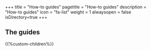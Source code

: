 +++
title = "How-to guides"
pagetitle = "How-to guides"
description = "How-to guides"
icon = "fa-list"
weight = 1
alwaysopen = false
isDirectory=true
+++

## The guides

{{%custom-children%}}